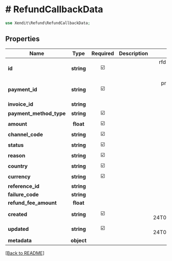 # # RefundCallbackData


```php
use Xendit\Refund\RefundCallbackData;
```

## Properties

| Name | Type | Required | Description | Examples |
|------------|:-------------:|:-------------:|-------------|:-------------:|
| **id** | **string** | ☑️ |  | rfd-3ece8615-41b7-4983-a3f0-a037430b6036 |
| **payment_id** | **string** | ☑️ |  | pr-f4a6f77c-4835-4630-9617-2cdc34ee26ee |
| **invoice_id** | **string** |  |  | null |
| **payment_method_type** | **string** | ☑️ |  | null |
| **amount** | **float** | ☑️ |  | 1500 |
| **channel_code** | **string** | ☑️ |  | SHOPEEPAY |
| **status** | **string** | ☑️ |  | null |
| **reason** | **string** | ☑️ |  | null |
| **country** | **string** | ☑️ |  | PH |
| **currency** | **string** | ☑️ |  | PHP |
| **reference_id** | **string** |  |  | order-1234 |
| **failure_code** | **string** |  |  | REFUND_FAILED |
| **refund_fee_amount** | **float** |  |  | null |
| **created** | **string** | ☑️ |  | 2023-01-24T07:05:07.859363326Z |
| **updated** | **string** | ☑️ |  | 2023-01-24T07:05:07.859363326Z |
| **metadata** | **object** |  |  | null |


[[Back to README]](../../README.md)
